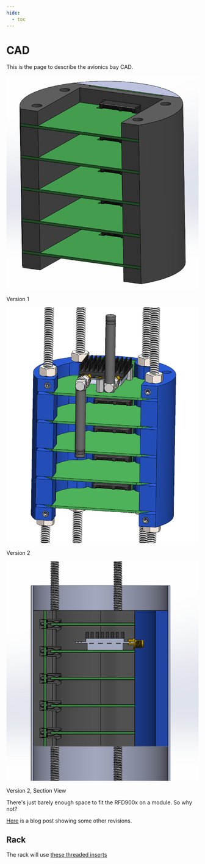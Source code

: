 ```yaml
---
hide:
  - toc
---
```


# CAD

This is the page to describe the avionics bay CAD.

![alt text](cad/1.png)
<p class="image-caption">Version 1</p>


![alt text](cad/thumbnail2.png)
<p class="image-caption">Version 2</p>


![alt text](cad/2_3_side.png)
<p class="image-caption">Version 2, Section View</p>


There's just barely enough space to fit the RFD900x on a module. So why not?

[Here](../../../blog/posts/2024/december/7/7.md) is a blog post showing some other revisions.

## Rack

The rack will use [these threaded inserts](https://www.amazon.ca/gp/product/B0CNRSJ1B2?psc=1)